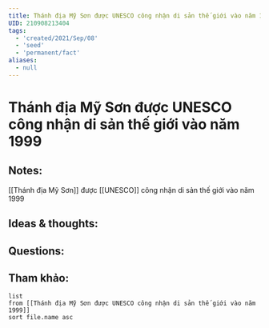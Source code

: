 ```yaml
---
title: Thánh địa Mỹ Sơn được UNESCO công nhận di sản thế giới vào năm 1999
UID: 210908213404
tags:
  - 'created/2021/Sep/08'
  - 'seed'
  - 'permanent/fact'
aliases:
  - null
---
```

# Thánh địa Mỹ Sơn được UNESCO công nhận di sản thế giới vào năm 1999

## Notes:
[[Thánh địa Mỹ Sơn]] được [[UNESCO]] công nhận di sản thế giới vào năm 1999

## Ideas & thoughts:

## Questions:


## Tham khảo:
```dataview
list
from [[Thánh địa Mỹ Sơn được UNESCO công nhận di sản thế giới vào năm 1999]]
sort file.name asc
```